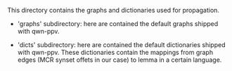 This directory contains the graphs and dictionaries used for propagation.

- 'graphs' subdirectory: here are contained the default graphs shipped with qwn-ppv.

- 'dicts' subdirectory: here are contained the default dictionaries shipped with qwn-ppv. These dictionaries contain the mappings from graph edges (MCR synset offets in our case) to lemma in a certain language.